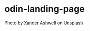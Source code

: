 # odin-landing-page
Photo by <a href="https://unsplash.com/@xanderashwell?utm_source=unsplash&utm_medium=referral&utm_content=creditCopyText">Xander Ashwell</a> on <a href="https://unsplash.com/?utm_source=unsplash&utm_medium=referral&utm_content=creditCopyText">Unsplash</a>
  
